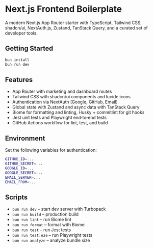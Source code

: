 # Next.js Frontend Boilerplate

A modern Next.js App Router starter with TypeScript, Tailwind CSS, shadcn/ui, NextAuth.js, Zustand, TanStack Query, and a curated set of developer tools.

## Getting Started

```sh
bun install
bun run dev
```

## Features

- App Router with marketing and dashboard routes
- Tailwind CSS with shadcn/ui components and lucide icons
- Authentication via NextAuth (Google, GitHub, Email)
- Global state with Zustand and async data with TanStack Query
- Biome for formatting and linting, Husky + commitlint for git hooks
- Jest unit tests and Playwright end‑to‑end tests
- GitHub Actions workflow for lint, test, and build

## Environment

Set the following variables for authentication:

```sh
GITHUB_ID=...
GITHUB_SECRET=...
GOOGLE_ID=...
GOOGLE_SECRET=...
EMAIL_SERVER=...
EMAIL_FROM=...
```

## Scripts

- `bun run dev` – start dev server with Turbopack
- `bun run build` – production build
- `bun run lint` – run Biome lint
- `bun run format` – format with Biome
- `bun run test` – run Jest tests
- `bun run test:e2e` – run Playwright tests
- `bun run analyze` – analyze bundle size
